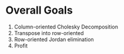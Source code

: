 # Overall Goals

1. Column-oriented Cholesky Decomposition
2. Transpose into row-oriented
3. Row-oriented Jordan elimination
4. Profit
